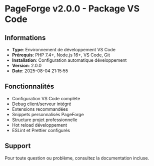 # PageForge v2.0.0 - Package VS Code

## Informations
- **Type**: Environnement de développement VS Code
- **Prérequis**: PHP 7.4+, Node.js 16+, VS Code, Git
- **Installation**: Configuration automatique développement
- **Version**: 2.0.0
- **Date**: 2025-08-04 21:15:55

## Fonctionnalités
- Configuration VS Code complète
- Debug client/serveur intégré
- Extensions recommandées
- Snippets personnalisés PageForge
- Structure projet professionnelle
- Hot reload développement
- ESLint et Prettier configurés

## Support
Pour toute question ou problème, consultez la documentation incluse.
